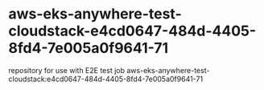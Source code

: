 # aws-eks-anywhere-test-cloudstack-e4cd0647-484d-4405-8fd4-7e005a0f9641-71
repository for use with E2E test job aws-eks-anywhere-test-cloudstack:e4cd0647-484d-4405-8fd4-7e005a0f9641-71
